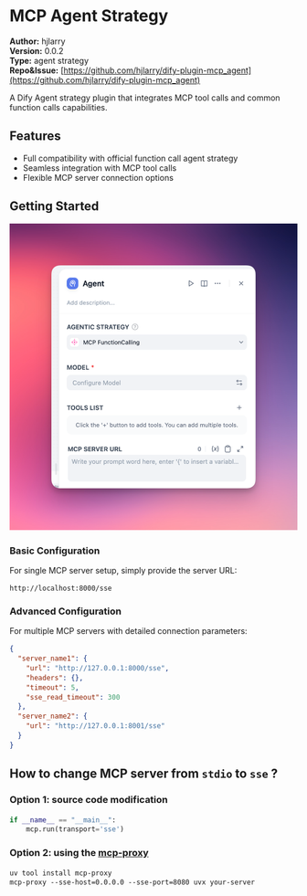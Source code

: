 # MCP Agent Strategy

**Author:** hjlarry  
**Version:** 0.0.2  
**Type:** agent strategy  
**Repo&Issue:** [https://github.com/hjlarry/dify-plugin-mcp_agent](https://github.com/hjlarry/dify-plugin-mcp_agent)  

A Dify Agent strategy plugin that integrates MCP tool calls and common function calls capabilities.

## Features

- Full compatibility with official function call agent strategy
- Seamless integration with MCP tool calls
- Flexible MCP server connection options

## Getting Started

![agent](./_assets/agent.png)

### Basic Configuration

For single MCP server setup, simply provide the server URL:

```shell
http://localhost:8000/sse
```

### Advanced Configuration

For multiple MCP servers with detailed connection parameters:
```json
{
  "server_name1": {
    "url": "http://127.0.0.1:8000/sse",
    "headers": {},
    "timeout": 5,
    "sse_read_timeout": 300
  },
  "server_name2": {
    "url": "http://127.0.0.1:8001/sse"
  }
}
```


## How to change MCP server from `stdio` to `sse` ?

### Option 1: source code modification
```python
if __name__ == "__main__":
    mcp.run(transport='sse')
```

### Option 2: using the [mcp-proxy](https://github.com/sparfenyuk/mcp-proxy)
```shell
uv tool install mcp-proxy
mcp-proxy --sse-host=0.0.0.0 --sse-port=8080 uvx your-server
```
